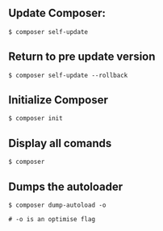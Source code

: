 ## Update Composer:
    $ composer self-update

## Return to pre update version 
    $ composer self-update --rollback

## Initialize Composer 
    $ composer init

## Display all comands
    $ composer

## Dumps the autoloader
    $ composer dump-autoload -o

    # -o is an optimise flag